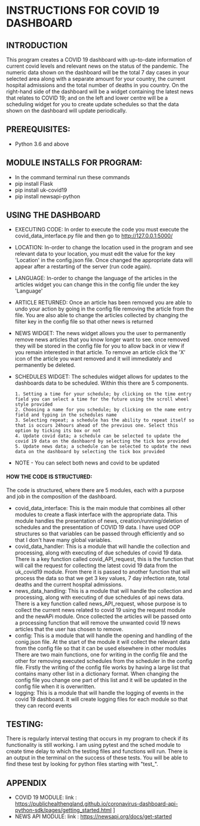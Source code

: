 # **INSTRUCTIONS FOR COVID 19 DASHBOARD**

## **INTRODUCTION**

This program creates a COVID 19 dashboard with up-to-date information of current covid levels and relevant news on the status of the pandemic.
The numeric data shown on the dashboard will be the total 7 day cases in your selected area along with a separate amount for your country,
the current hospital admissions and the total number of deaths in you country. On the right-hand side of the dashboard will be a widget containing the
latest news that relates to COVID 19; and on the left and lower centre will be a scheduling widget for you to create update schedules so that the data shown on
the dashboard will update periodically.

## **PREREQUISITES:**

- Python 3.6 and above

## **MODULE INSTALLS FOR PROGRAM:**

- In the command terminal run these commands
- pip install Flask
- pip install uk-covid19
- pip install newsapi-python

## **USING THE DASHBOARD**

- EXECUTING CODE:
  In order to execute the code you must execute the covid_data_interface.py file and then go to http://127.0.0.1:5000/
- LOCATION:
  In-order to change the location used in the program and see relevant data to your location, you must edit the value for the key 'Location' in the config.json file.
  Once changed the appropriate data will appear after a restarting of the server (run code again).
- LANGUAGE:
  In-order to change the language of the articles in the articles widget you can change this in the config file under the key 'Language'
- ARTICLE RETURNED:
  Once an article has been removed you are able to undo your action by going in the config file removing the article from the file.
  You are also able to change the articles collected by changing the filter key in the config file so that other news is returned
- NEWS WIDGET:
  The news widget allows you the user to permanently remove news articles that you know longer want to see. once removed they will be stored in the config file for you
  to allow back in or view if you remain interested in that article.
  To remove an article click the 'X' icon of the article you want removed and it will immediately and permanently be deleted.
- SCHEDULES WIDGET:
  The schedules widget allows for updates to the dashboards data to be scheduled. Within this there are 5 components.

      1. Setting a time for your schedule; by clicking on the time entry field you can select a time for the future using the scroll wheel style provided
      2. Choosing a name for you schedule; by clicking on the name entry field and typing in the schedules name
      3. Selecting repeat; a schedule has the ability to repeat itself so that is occurs 24hours ahead of the previous one. Select this option by ticking its box or not
      4. Update covid data; a schedule can be selected to update the covid 19 data on the dashbaord by selecting the tick box provided
      5. Update news data; a schedule can be selected to update the news data on the dashboard by selecting the tick box provided

- NOTE - You can select both news and covid to be updated

#### **HOW THE CODE IS STRUCTURED:**

The code is structured, where there are 5 modules, each with a purpose and job in the composition of the dashboard.

- covid_data_interface:
  This is the main module that combines all other modules to create a flask interface with the appropriate data. This module handles the presentation of news, creation/running/deletion of schedules
  and the presentation of COVID 19 data. I have used OOP structures so that variables can be passed through efficiently and so that I don't have many global variables.
- covid_data_handler:
  This is a module that will handle the collection and processing, along with executing of due schedules of covid 19 data. There is a key function called covid_API_request, this is the function that will call the request
  for collecting the latest covid 19 data from the uk_covid19 module. From there it is passed to another function that will process the data so that we get 3 key values, 7 day infection rate, total deaths
  and the current hospital admissions.
- news_data_handling:
  This is a module that will handle the collection and processing, along with executing of due schedules of api news data. There is a key function called news_API_request, whose purpose is to collect the current news related to
  covid 19 using the request module and the newAPi module. Once collected the articles will be passed onto a processing function that will remove the unwanted covid 19 news articles that the user has chosen to remove.
- config:
  This is a module that will handle the opening and handling of the conig.json file. At the start of the module it will collect the relevant data from the config file so that it can be used elsewhere in other modules
  There are two main functions, one for writing in the config file and the other for removing executed schedules from the scheduler in the config file. Firstly the writing of the config file works by having a large list that contains
  many other list in a dictionary format. When changing the config file you change one part of this list and it will be updated in the config file when it is overwritten.
- logging:
  This is a module that will handle the logging of events in the covid 19 dashboard. It will create logging files for each module so that they can record events

## **TESTING:**

There is regularly interval testing that occurs in my program to check if its functionality is still working. I am using pytest and the sched module to create time delay to which the testing files and functions will run. There is an output in the terminal
on the success of these tests. You will be able to find these test by looking for python files starting with "test\_".

## **APPENDIX**

- COVID 19 MODULE:
  link : https://publichealthengland.github.io/coronavirus-dashboard-api-python-sdk/pages/getting_started.html
  ]
- NEWS API MODULE:
  link : https://newsapi.org/docs/get-started
